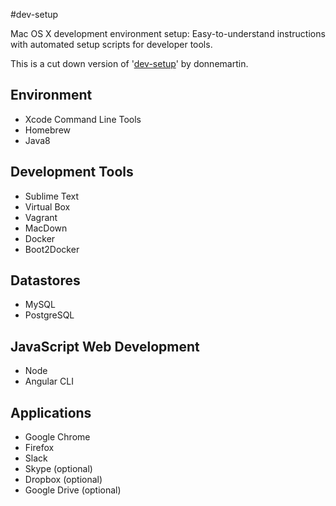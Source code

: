 #dev-setup

Mac OS X development environment setup: Easy-to-understand instructions with automated setup scripts for developer tools.

This is a cut down version of '[dev-setup](https://github.com/donnemartin/dev-setup)' by donnemartin.

## Environment

* Xcode Command Line Tools
* Homebrew
* Java8

## Development Tools
* Sublime Text
* Virtual Box
* Vagrant
* MacDown
* Docker
* Boot2Docker

## Datastores
* MySQL
* PostgreSQL

## JavaScript Web Development
* Node
* Angular CLI

## Applications
* Google Chrome
* Firefox
* Slack
* Skype (optional)
* Dropbox (optional)
* Google Drive (optional)